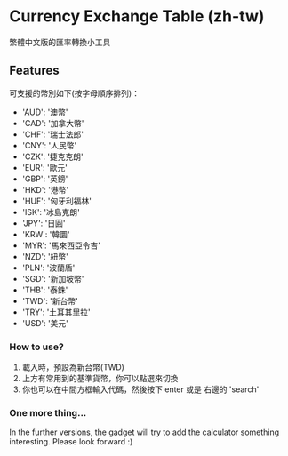 # Currency Exchange Table (zh-tw)
繁體中文版的匯率轉換小工具

## Features
可支援的幣別如下(按字母順序排列)：
* 'AUD': '澳幣'
* 'CAD': '加拿大幣'
* 'CHF': '瑞士法郎'
* 'CNY': '人民幣'
* 'CZK': '捷克克朗'
* 'EUR': '歐元'
* 'GBP': '英鎊'
* 'HKD': '港幣'
* 'HUF': '匈牙利福林'
* 'ISK': '冰島克朗'
* 'JPY': '日圓'
* 'KRW': '韓圜'
* 'MYR': '馬來西亞令吉'
* 'NZD': '紐幣'
* 'PLN': '波蘭盾'
* 'SGD': '新加坡幣'
* 'THB': '泰銖'
* 'TWD': '新台幣'
* 'TRY': '土耳其里拉'
* 'USD': '美元'

### How to use?
1. 載入時，預設為新台幣(TWD)
2. 上方有常用到的基準貨幣，你可以點選來切換
3. 你也可以在中間方框輸入代碼，然後按下 enter 或是 右邊的 'search'

### One more thing...
In the further versions, the gadget will try to add the calculator something interesting. Please look forward :)
